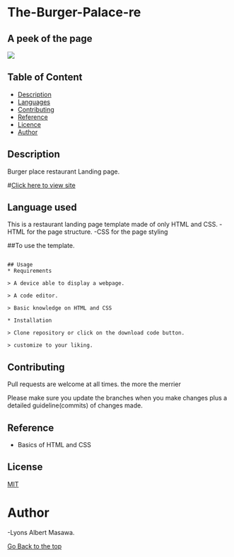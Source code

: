 # The-Burger-Palace-re

## A peek of the page
<img src="img/Project.png" style="width=30%">

## Table of Content

+ [Description](#Description)
+ [Languages](##Languagesused)
+ [Contributing](##Contributing)
+ [Reference](#reference)
+ [Licence](##Licence)
+ [Author](#Author)

## Description
Burger place restaurant Landing page.

#[Click here to view site](https://lyonsmasawa.github.io/The-Burger-Palace-re/)

## Language used
This is a restaurant landing page template made of only HTML and CSS.
  -HTML for the page structure.
  -CSS for the page styling

##To use the template.
```

## Usage
* Requirements

> A device able to display a webpage.

> A code editor.

> Basic knowledge on HTML and CSS

* Installation

> Clone repository or click on the download code button.

> customize to your liking.
```

## Contributing
Pull requests are welcome at all times. the more the merrier

Please make sure you update the branches when you make changes plus a detailed guideline(commits) of changes made.

## Reference
* Basics of HTML and CSS

## License
[MIT](https://github.com/Lyonsmasawa/The-Burger-Palace-re/blob/4347e34d155dd0bbb118d595fef0c896a04605ac/Licence.md)

# Author
-Lyons Albert Masawa.

[Go Back to the top](#The-Burger-Palace-re)